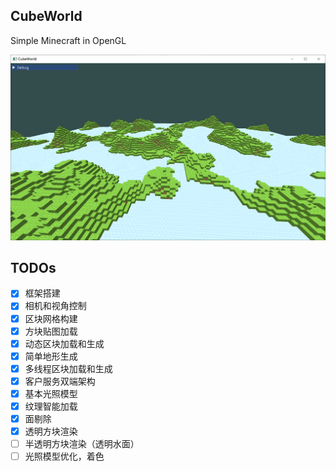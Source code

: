 ## CubeWorld

Simple Minecraft in OpenGL

![](./image/demo1.png)

## TODOs

- [x] 框架搭建
- [x] 相机和视角控制
- [x] 区块网格构建
- [x] 方块贴图加载
- [x] 动态区块加载和生成
- [x] 简单地形生成
- [x] 多线程区块加载和生成
- [x] 客户服务双端架构
- [x] 基本光照模型
- [x] 纹理智能加载
- [x] 面剔除
- [x] 透明方块渲染
- [ ] 半透明方块渲染（透明水面）
- [ ] 光照模型优化，着色
